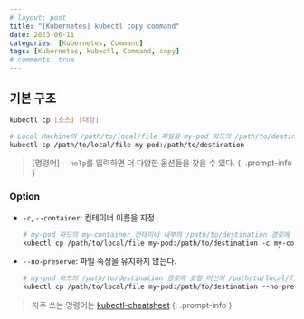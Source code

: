 ```yaml
---
# layout: post
title: "[Kubernetes] kubectl copy command"
date: 2023-06-11
categories: [Kubernetes, Command]
tags: [Kubernetes, kubectl, Command, copy]
# comments: true
---
```


## 기본 구조

```bash
kubectl cp [소스] [대상]

# Local Machine의 /path/to/local/file 파일을 my-pod 파드의 /path/to/destination 경로로 복사할 수 있다.
kubectl cp /path/to/local/file my-pod:/path/to/destination
```

> [명령어] `--help`를 입력하면 더 다양한 옵션들을 찾을 수 있다.
{: .prompt-info }

### Option
- `-c`, `--container`: 컨테이너 이름을 지정
    ```bash
    # my-pod 파드의 my-container 컨테이너 내부의 /path/to/destination 경로에 로컬 머신의 /path/to/local/file 파일을 복사
    kubectl cp /path/to/local/file my-pod:/path/to/destination -c my-container
    ```

- `--no-preserve`: 파일 속성을 유지하지 않는다.
    ```bash
    # my-pod 파드의 /path/to/destination 경로에 로컬 머신의 /path/to/local/file 파일을 복사하되, 속성은 유지하지 않는다.
    kubectl cp /path/to/local/file my-pod:/path/to/destination --no-preserve
    ```

> 자주 쓰는 명령어는 [kubectl-cheatsheet](https://kubernetes.io/docs/reference/kubectl/cheatsheet/)
{: .prompt-info }